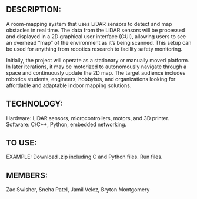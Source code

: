 
## DESCRIPTION:

A room-mapping system that uses LiDAR sensors to detect and map obstacles in real time. The data from the LiDAR sensors will be processed and displayed in a 2D graphical user interface (GUI), allowing users to see an overhead “map” of the environment as it’s being scanned. This setup can be used for anything from robotics research to facility safety monitoring. 

Initially, the project will operate as a stationary or manually moved platform. In later iterations, it may be motorized to autonomously navigate through a space and continuously update the 2D map. The target audience includes robotics students, engineers, hobbyists, and organizations looking for affordable and adaptable indoor mapping solutions.

## TECHNOLOGY:

Hardware: LiDAR sensors, microcontrollers, motors, and 3D printer.
Software: C/C++, Python, embedded networking.

## TO USE:

EXAMPLE: Download .zip including C and Python files. Run files.

## MEMBERS:

Zac Swisher, Sneha Patel, Jamil Velez, Bryton Montgomery






